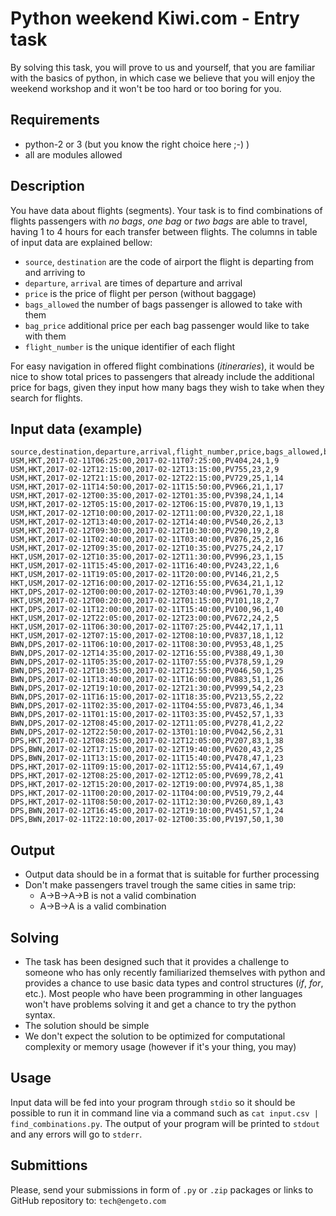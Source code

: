 # Python weekend Kiwi.com - Entry task
By solving this task, you will prove to us and yourself, that you are familiar with the basics of python, in which case we believe that you will enjoy the weekend workshop and it won't be too hard or too boring for you.

## Requirements

- python-2 or 3 (but you  know the right choice here ;-) )
- all are modules allowed


## Description

You have data about flights (segments). Your task is to find combinations of flights passengers with _no bags_, _one bag_ or _two bags_ are able to travel, having 1 to 4 hours for each transfer between flights. The columns in table of input data are explained bellow:
* `source`, `destination` are the code of airport the flight is departing from and arriving to
* `departure`, `arrival` are times of departure and arrival
* `price` is the price of flight per person (without baggage)
* `bags_allowed` the number of bags passenger is allowed to take with them
* `bag_price` additional price per each bag passenger would like to take with them
* `flight_number` is the unique identifier of each flight

For easy navigation in offered flight combinations (_itineraries_), it would be nice to show total prices to passengers that already include the additional price for bags, given they input how many bags they wish to take when they search for flights.

## Input data (example)

```
source,destination,departure,arrival,flight_number,price,bags_allowed,bag_price
USM,HKT,2017-02-11T06:25:00,2017-02-11T07:25:00,PV404,24,1,9
USM,HKT,2017-02-12T12:15:00,2017-02-12T13:15:00,PV755,23,2,9
USM,HKT,2017-02-12T21:15:00,2017-02-12T22:15:00,PV729,25,1,14
USM,HKT,2017-02-11T14:50:00,2017-02-11T15:50:00,PV966,21,1,17
USM,HKT,2017-02-12T00:35:00,2017-02-12T01:35:00,PV398,24,1,14
USM,HKT,2017-02-12T05:15:00,2017-02-12T06:15:00,PV870,19,1,13
USM,HKT,2017-02-12T10:00:00,2017-02-12T11:00:00,PV320,22,1,18
USM,HKT,2017-02-12T13:40:00,2017-02-12T14:40:00,PV540,26,2,13
USM,HKT,2017-02-12T09:30:00,2017-02-12T10:30:00,PV290,19,2,8
USM,HKT,2017-02-11T02:40:00,2017-02-11T03:40:00,PV876,25,2,16
USM,HKT,2017-02-12T09:35:00,2017-02-12T10:35:00,PV275,24,2,17
HKT,USM,2017-02-12T10:35:00,2017-02-12T11:30:00,PV996,23,1,15
HKT,USM,2017-02-11T15:45:00,2017-02-11T16:40:00,PV243,22,1,6
HKT,USM,2017-02-11T19:05:00,2017-02-11T20:00:00,PV146,21,2,5
HKT,USM,2017-02-12T16:00:00,2017-02-12T16:55:00,PV634,21,1,12
HKT,DPS,2017-02-12T00:00:00,2017-02-12T03:40:00,PV961,70,1,39
HKT,USM,2017-02-12T00:20:00,2017-02-12T01:15:00,PV101,18,2,7
HKT,DPS,2017-02-11T12:00:00,2017-02-11T15:40:00,PV100,96,1,40
HKT,USM,2017-02-12T22:05:00,2017-02-12T23:00:00,PV672,24,2,5
HKT,USM,2017-02-11T06:30:00,2017-02-11T07:25:00,PV442,17,1,11
HKT,USM,2017-02-12T07:15:00,2017-02-12T08:10:00,PV837,18,1,12
BWN,DPS,2017-02-11T06:10:00,2017-02-11T08:30:00,PV953,48,1,25
BWN,DPS,2017-02-12T14:35:00,2017-02-12T16:55:00,PV388,49,1,30
BWN,DPS,2017-02-11T05:35:00,2017-02-11T07:55:00,PV378,59,1,29
BWN,DPS,2017-02-12T10:35:00,2017-02-12T12:55:00,PV046,50,1,25
BWN,DPS,2017-02-11T13:40:00,2017-02-11T16:00:00,PV883,51,1,26
BWN,DPS,2017-02-12T19:10:00,2017-02-12T21:30:00,PV999,54,2,23
BWN,DPS,2017-02-11T16:15:00,2017-02-11T18:35:00,PV213,55,2,22
BWN,DPS,2017-02-11T02:35:00,2017-02-11T04:55:00,PV873,46,1,34
BWN,DPS,2017-02-11T01:15:00,2017-02-11T03:35:00,PV452,57,1,33
BWN,DPS,2017-02-12T08:45:00,2017-02-12T11:05:00,PV278,41,2,22
BWN,DPS,2017-02-12T22:50:00,2017-02-13T01:10:00,PV042,56,2,31
DPS,HKT,2017-02-12T08:25:00,2017-02-12T12:05:00,PV207,83,1,38
DPS,BWN,2017-02-12T17:15:00,2017-02-12T19:40:00,PV620,43,2,25
DPS,BWN,2017-02-11T13:15:00,2017-02-11T15:40:00,PV478,47,1,23
DPS,HKT,2017-02-11T09:15:00,2017-02-11T12:55:00,PV414,67,1,49
DPS,HKT,2017-02-12T08:25:00,2017-02-12T12:05:00,PV699,78,2,41
DPS,HKT,2017-02-12T15:20:00,2017-02-12T19:00:00,PV974,85,1,38
DPS,HKT,2017-02-11T00:20:00,2017-02-11T04:00:00,PV519,79,2,44
DPS,HKT,2017-02-11T08:50:00,2017-02-11T12:30:00,PV260,89,1,43
DPS,BWN,2017-02-12T16:45:00,2017-02-12T19:10:00,PV451,57,1,24
DPS,BWN,2017-02-11T22:10:00,2017-02-12T00:35:00,PV197,50,1,30
```

## Output
- Output data should be in a format that is suitable for further processing
- Don't make passengers travel trough the same cities in same trip:
  - A->B->A->B is not a valid combination
  - A->B->A is a valid combination
  
## Solving
- The task has been designed such that it provides a challenge to someone who has only recently familiarized themselves with python and provides a chance to use basic data types and control structures (_if_, _for_, etc.). Most people who have been programming in other languages won't have problems solving it and get a chance to try the python syntax.
- The solution should be simple
- We don't expect the solution to be optimized for computational complexity or memory usage (however if it's your thing, you may)

## Usage

Input data will be fed into your program through `stdio` so it should be possible to run it in command line via a command such as `cat input.csv | find_combinations.py`. The output of your program will be printed to `stdout` and any errors will go to `stderr`.

## Submittions

Please, send your submissions in form of `.py` or `.zip` packages or links to GitHub repository to:
`tech@engeto.com`